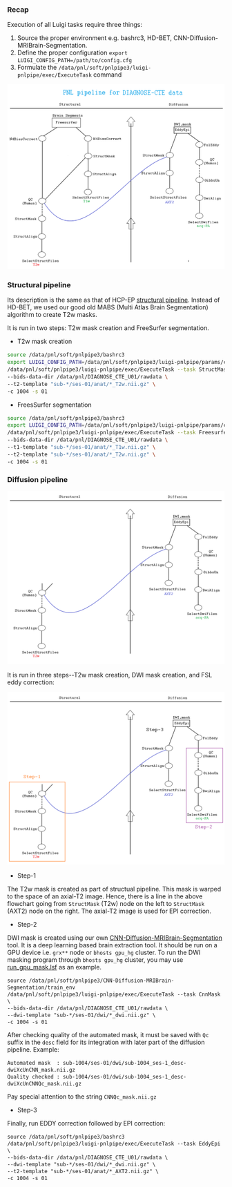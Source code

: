 ### Recap

Execution of all Luigi tasks require three things:

1. Source the proper environment e.g. bashrc3, HD-BET, CNN-Diffusion-MRIBrain-Segmentation.
2. Define the proper configuration `export LUIGI_CONFIG_PATH=/path/to/config.cfg`
3. Formulate the `/data/pnl/soft/pnlpipe3/luigi-pnlpipe/exec/ExecuteTask` command


![](cte_pipeline.png)

### Structural pipeline

Its description is the same as that of HCP-EP [structural pipeline](https://github.com/pnlbwh/luigi-pnlpipe/blob/hcp/docs/Process_HCP-EP_data.md#structural-pipeline).
Instead of HD-BET, we used our good old MABS (Multi Atlas Brain Segmentation) algorithm to create T2w masks.

It is run in two steps: T2w mask creation and FreeSurfer segmentation.

* T2w mask creation

```bash
source /data/pnl/soft/pnlpipe3/bashrc3
export LUIGI_CONFIG_PATH=/data/pnl/soft/pnlpipe3/luigi-pnlpipe/params/cte/T2w_mask_params.cfg
/data/pnl/soft/pnlpipe3/luigi-pnlpipe/exec/ExecuteTask --task StructMask \
--bids-data-dir /data/pnl/DIAGNOSE_CTE_U01/rawdata \
--t2-template "sub-*/ses-01/anat/*_T2w.nii.gz" \
-c 1004 -s 01
```

* FreesSurfer segmentation

```bash
source /data/pnl/soft/pnlpipe3/bashrc3
export LUIGI_CONFIG_PATH=/data/pnl/soft/pnlpipe3/luigi-pnlpipe/params/cte/struct_pipe_params.cfg
/data/pnl/soft/pnlpipe3/luigi-pnlpipe/exec/ExecuteTask --task Freesurfer \
--bids-data-dir /data/pnl/DIAGNOSE_CTE_U01/rawdata \
--t1-template "sub-*/ses-01/anat/*_T1w.nii.gz" \
--t2-template "sub-*/ses-01/anat/*_T2w.nii.gz" \
-c 1004 -s 01
```

### Diffusion pipeline

![](cte_diffusion_pipeline.png)

It is run in three steps--T2w mask creation, DWI mask creation, and FSL eddy correction:

![](cte_diffusion_pipeline_stepped.png)

* Step-1

The T2w mask is created as part of structual pipeline. This mask is warped to the space of an axial-T2 image.
Hence, there is a line in the above flowchart going from `StructMask` (T2w) node on the left to `StructMask` (AXT2) node on the right.
The axial-T2 image is used for EPI correction.

* Step-2

DWI mask is created using our own [CNN-Diffusion-MRIBrain-Segmentation](https://github.com/pnlbwh/CNN-Diffusion-MRIBrain-Segmentation) tool.
It is a deep learning based brain extraction tool. It should be run on a GPU device i.e. `grx**` node or `bhosts gpu_hg` cluster.
To run the DWI masking program through `bhosts gpu_hg` cluster, you may use [run_gpu_mask.lsf](../workflows/run_gpu_mask.lsf) as an example.

```
source /data/pnl/soft/pnlpipe3/CNN-Diffusion-MRIBrain-Segmentation/train_env
/data/pnl/soft/pnlpipe3/luigi-pnlpipe/exec/ExecuteTask --task CnnMask \
--bids-data-dir /data/pnl/DIAGNOSE_CTE_U01/rawdata \
--dwi-template "sub-*/ses-01/dwi/*_dwi.nii.gz" \
-c 1004 -s 01 
```

After checking quality of the automated mask, it must be saved with `Qc` suffix in the `desc` field for its integration with later part of the diffusion pipeline. Example:

```
Automated mask  : sub-1004/ses-01/dwi/sub-1004_ses-1_desc-dwiXcUnCNN_mask.nii.gz
Quality checked : sub-1004/ses-01/dwi/sub-1004_ses-1_desc-dwiXcUnCNNQc_mask.nii.gz
```

Pay special attention to the string `CNNQc_mask.nii.gz`

* Step-3

Finally, run EDDY correction followed by EPI correction:

```
source /data/pnl/soft/pnlpipe3/bashrc3
/data/pnl/soft/pnlpipe3/luigi-pnlpipe/exec/ExecuteTask --task EddyEpi \
--bids-data-dir /data/pnl/DIAGNOSE_CTE_U01/rawdata \
--dwi-template "sub-*/ses-01/dwi/*_dwi.nii.gz" \
--t2-template "sub-*/ses-01/anat/*_AXT2.nii.gz" \
-c 1004 -s 01 
```

